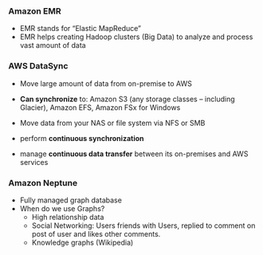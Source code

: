 ### Amazon EMR
- EMR stands for “Elastic MapReduce”
- EMR helps creating Hadoop clusters (Big Data) to analyze and process vast amount of data

### AWS DataSync
- Move large amount of data from on-premise to AWS
- **Can synchronize** to: Amazon S3 (any storage classes – including Glacier), Amazon EFS, Amazon FSx for Windows
- Move data from your NAS or file system via NFS or SMB

- perform **continuous synchronization**
- manage **continuous data transfer** between its on-premises and AWS services

### Amazon Neptune
- Fully managed graph database
- When do we use Graphs?
    - High relationship data
    - Social Networking: Users friends with Users, replied to comment on post of user and likes other comments.
    - Knowledge graphs (Wikipedia)